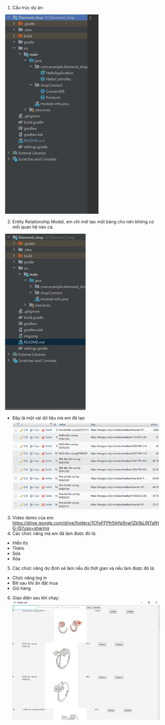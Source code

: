 1. Cấu trúc dự án:

![img.png](img.png)

2. Entity Relationship Model, em chỉ mới tạo một bảng cho nên không có mối quan hệ nào cả.

![img_1.png](img_1.png)

- Đây là một vài dữ liệu mà em đã tạo
![img_2.png](img_2.png)

3. Video demo của em:
   https://drive.google.com/drive/folders/1CFeFFPfr5jhfp9vw1Zb1bLINTafHG-IS?usp=sharing
4. Các chức năng mà em đã làm được đó là: 
- Hiển thị
- Thêm
- Sửa 
- Xóa
5. Các chức năng dự định sẽ làm nếu đủ thời gian và nếu làm được đó là:
- Chức năng log in
- Bill sau khi ấn đặt mua
- Giỏ hàng
6. Giao diện sau khi chạy:
![img_3.png](img_3.png)